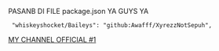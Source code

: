 PASANB DI FILE package.json  YA GUYS YA

```
 "whiskeyshocket/Baileys": "github:Awafff/XyrezzNotSepuh",
```

<a href="https://whatsapp.com/channel/0029VacxTsC8F2p5dshCmq3r">MY CHANNEL OFFICIAL #1</a>
